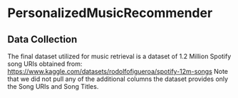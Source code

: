 # PersonalizedMusicRecommender

## Data Collection
The final dataset utilized for music retrieval is a dataset of 1.2 Million Spotify song URIs obtained from: https://www.kaggle.com/datasets/rodolfofigueroa/spotify-12m-songs
Note that we did not pull any of the additional columns the dataset provides only the Song URIs and Song Titles. 
